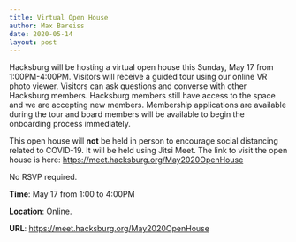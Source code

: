 ```yaml
---
title: Virtual Open House
author: Max Bareiss
date: 2020-05-14
layout: post
---
```


Hacksburg will be hosting a virtual open house this Sunday, May 17 from 1:00PM-4:00PM.
Visitors will receive a guided tour using our online VR photo viewer. Visitors can ask questions and converse with other Hacksburg members.
Hacksburg members still have access to the space and we are accepting new members.
Membership applications are available during the tour and board members will be available to begin the onboarding process immediately.

This open house will **not** be held in person to encourage social distancing related to COVID-19. It will be held using Jitsi Meet.
The link to visit the open house is here: <https://meet.hacksburg.org/May2020OpenHouse>

No RSVP required.

**Time**: May 17 from 1:00 to 4:00PM

**Location**: Online.

**URL**: <https://meet.hacksburg.org/May2020OpenHouse>
